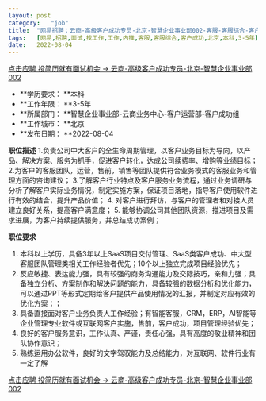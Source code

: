 ```yaml
---
layout:	post
category:	"job"
title:	"网易招聘：云商-高级客户成功专员-北京-智慧企业事业部002-客服-客服综合-客户成功-北京本科3-5年"
tags:	[网易,招聘,面试,找工作,工作,内推,客服,客服综合,客户成功,北京,本科,3-5年]
date:	2022-08-04
---
```


[点击应聘 投简历就有面试机会 -> 云商-高级客户成功专员-北京-智慧企业事业部002](http://mobile.bole.netease.com/bole/boleDetail?id=39178&employeeId=346f03c3cda5f04c&key=all)



- **学历要求： **本科
- **工作年限： **3-5年
- **所属部门： **智慧企业事业部-云商业务中心-客户运营部-客户成功组
- **工作城市： **北京
- **发布日期： **2022-08-04



**职位描述**
1.负责公司中大客户的全生命周期管理，以客户业务目标为导向，以产品、解决方案、服务为抓手，促进客户转化，达成公司续费率、增购等业绩目标；
2.为客户的客服团队，运营，售前，销售等团队提供符合业务模式的客服业务和管理方面的咨询建议；
3.了解客户行业特点及客户服务业务流程，通过业务调研与分析了解客户实际业务情况，制定实施方案，保证项目落地，指导客户使用软件进行有效的结合，提升产品价值；
4. 对客户进行拜访，与客户的管理者和对接人员建立良好关系，提高客户满意度；
5. 能够协调公司其他团队资源，推进项目及需求进展，为客户持续提供服务，并总结成功案例；



**职位要求**
1. 本科以上学历，具备3年以上SaaS项目交付管理、SaaS类客户成功、中大型客服团队管理类相关工作经验者优先；10个以上独立完成项目经验优先；
2. 反应敏捷、表达能力强，具有较强的商务沟通能力及交际技巧，亲和力强；具备独立分析、方案制作和解决问题的能力，具备较强的数据分析和优化能力，可以通过PPT等形式定期给客户提供产品使用情况的汇报，并制定对应有效的优化方案；；
3. 具备直接面对客户业务负责人工作经验；有智能客服，CRM，ERP，AI智能等企业管理专业软件或互联网客户实施，售前，客户成功，项目管理经验优先；
4. 良好的客户服务意识，工作认真、严谨，责任心强，具有高度的敬业精神和团队协作意识；
5. 熟练运用办公软件，良好的文字驾驭能力及总结能力，对互联网、软件行业有一定了解



[点击应聘 投简历就有面试机会 -> 云商-高级客户成功专员-北京-智慧企业事业部002](http://mobile.bole.netease.com/bole/boleDetail?id=39178&employeeId=346f03c3cda5f04c&key=all)